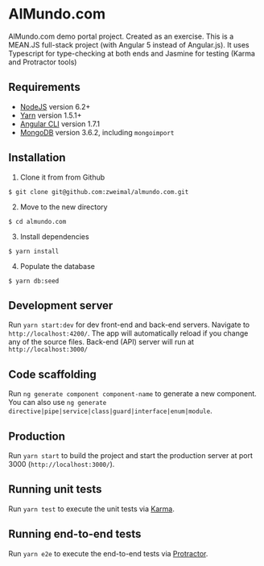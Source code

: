 # AlMundo.com

AlMundo.com demo portal project. Created as an exercise.
This is a MEAN.JS full-stack project (with Angular 5 instead of Angular.js).
It uses Typescript for type-checking at both ends and Jasmine for testing (Karma and Protractor tools)

## Requirements
- [NodeJS](https://nodejs.org) version 6.2+
- [Yarn](https://yarnpkg.com) version 1.5.1+
- [Angular CLI](https://github.com/angular/angular-cli) version 1.7.1
- [MongoDB](https://docs.mongodb.com/) version 3.6.2, including `mongoimport`

## Installation
1. Clone it from from Github
```
$ git clone git@github.com:zweimal/almundo.com.git
```
2. Move to the new directory
```
$ cd almundo.com
```
3. Install dependencies
```
$ yarn install
```
4. Populate the database
```
$ yarn db:seed
```

## Development server

Run `yarn start:dev` for dev front-end and back-end servers. Navigate to `http://localhost:4200/`. The app will automatically reload if you change any of the source files. Back-end (API) server will run at `http://localhost:3000/`

## Code scaffolding

Run `ng generate component component-name` to generate a new component. You can also use `ng generate directive|pipe|service|class|guard|interface|enum|module`.

## Production

Run `yarn start` to build the project and start the production server at port 3000 (`http://localhost:3000/`).

## Running unit tests

Run `yarn test` to execute the unit tests via [Karma](https://karma-runner.github.io).

## Running end-to-end tests

Run `yarn e2e` to execute the end-to-end tests via [Protractor](http://www.protractortest.org/).

